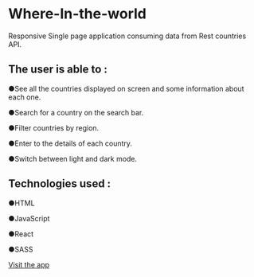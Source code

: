 # Where-In-the-world

Responsive Single page application consuming data from Rest countries API.

<h2>The user is able to :</h2>
    <p>●See all the countries displayed on screen and some information about each one.</p>
    <p>●Search for a country on the search bar.</p>
    <p>●Filter countries by region.</p>
    <p>●Enter to the details of each country.</p>
    <p>●Switch between light and dark mode.</p>

<h2>Technologies used :</h2>
    <p>●HTML</p>
    <p>●JavaScript</p>
    <p>●React</p>
    <p>●SASS</p>
    <a href="https://where-in-the-world-lyart.vercel.app/" target="blank">Visit the app</a>
